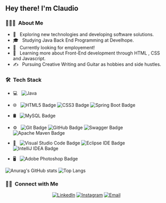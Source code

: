 
<h2> Hey there! I'm Claudio</h2>
<h3> 👨🏻‍💻 &nbsp;About Me </h3>

- 🤔 &nbsp; Exploring new technologies and developing software solutions.
- 🎓 &nbsp; Studying Java Back End Programming at Develhope.
- 💼 &nbsp; Currently looking for employement!
- 🌱 &nbsp; Learning more about Front-End development through HTML , CSS and Javascript.
- ✍️ &nbsp; Pursuing Creative Writing and Guitar as hobbies and side hustles.

<h3> 🛠 &nbsp;Tech Stack</h3>

- 💻 &nbsp;
  ![Java](https://img.shields.io/badge/-Java-333333?style=flat&logo=Java&logoColor=007396)
- 🌐 &nbsp;
  ![HTML5 Badge](https://img.shields.io/badge/HTML5-E34F26?logo=html5&logoColor=fff&style=flat)
  ![CSS3 Badge](https://img.shields.io/badge/CSS3-1572B6?logo=css3&logoColor=fff&style=flat)
  ![Spring Boot Badge](https://img.shields.io/badge/Spring%20Boot-6DB33F?logo=springboot&logoColor=fff&style=flat)
- 🛢 &nbsp;
 ![MySQL Badge](https://img.shields.io/badge/MySQL-4479A1?logo=mysql&logoColor=fff&style=flat)

- ⚙️ &nbsp;
   ![Git Badge](https://img.shields.io/badge/Git-F05032?logo=git&logoColor=fff&style=flat)
  ![GitHub Badge](https://img.shields.io/badge/GitHub-181717?logo=github&logoColor=fff&style=flat)
  ![Swagger Badge](https://img.shields.io/badge/Swagger-85EA2D?logo=swagger&logoColor=000&style=flat)
  ![Apache Maven Badge](https://img.shields.io/badge/Apache%20Maven-C71A36?logo=apachemaven&logoColor=fff&style=flat)
- 🔧 &nbsp;
![Visual Studio Code Badge](https://img.shields.io/badge/Visual%20Studio%20Code-007ACC?logo=visualstudiocode&logoColor=fff&style=flat)
  ![Eclipse IDE Badge](https://img.shields.io/badge/Eclipse%20IDE-2C2255?logo=eclipseide&logoColor=fff&style=flat)
  ![IntelliJ IDEA Badge](https://img.shields.io/badge/IntelliJ%20IDEA-000?logo=intellijidea&logoColor=fff&style=flat)
- 🖥 &nbsp;
 ![Adobe Photoshop Badge](https://img.shields.io/badge/Adobe%20Photoshop-31A8FF?logo=adobephotoshop&logoColor=fff&style=flat)

 ![Anurag's GitHub stats](https://github-readme-stats.vercel.app/api?username=ClaudioNuccio&theme=default_icons=true)
![Top Langs](https://github-readme-stats.vercel.app/api/top-langs/?username=ClaudioNuccio&layout=compact)





<h3> 🤝🏻 &nbsp;Connect with Me </h3>

<p align="center">
<a  href="https://www.linkedin.com/in/claudio-nuccio-0796322a5/"><img alt="LinkedIn" src="https://img.shields.io/badge/LinkedIn-Claudio%20Nuccio-blue?style=flat-square&logo=linkedin"></a>
<a  href="https://www.instagram.com/claudio_nuccio?igshid=YTQwZjQ0Nml0OA=="><img alt="Instagram" src="https://img.shields.io/badge/Instagram-claudio_nuccio-blue?style=flat-square&logo=instagram"></a>
<a  href="mailto:nuccio.claudio98@gmail.com"><img alt="Email" src="https://img.shields.io/badge/Email-nuccio.claudio98@gmail.com-blue?style=flat-square&logo=gmail"></a>
</p>

